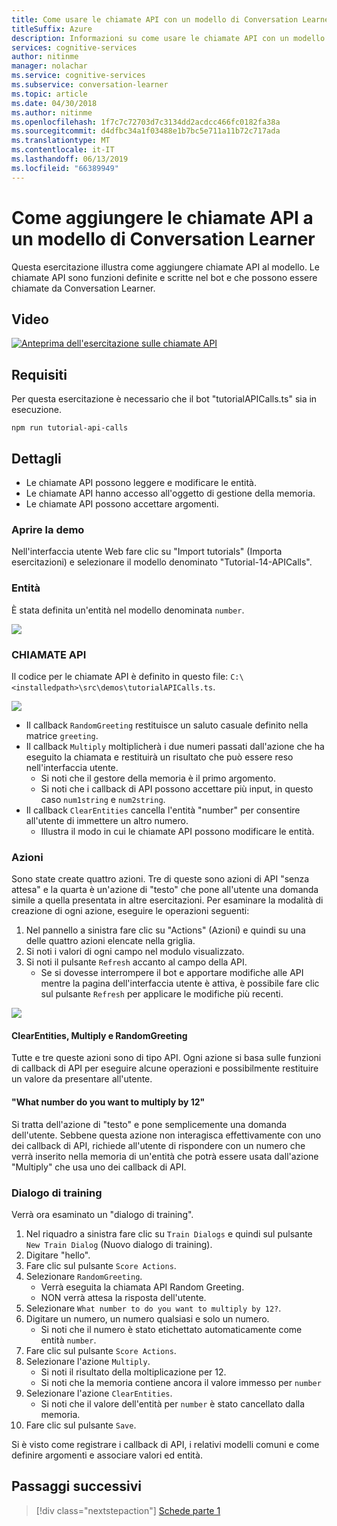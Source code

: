 ```yaml
---
title: Come usare le chiamate API con un modello di Conversation Learner - Servizi cognitivi Microsoft | Microsoft Docs
titleSuffix: Azure
description: Informazioni su come usare le chiamate API con un modello di Conversation Learner.
services: cognitive-services
author: nitinme
manager: nolachar
ms.service: cognitive-services
ms.subservice: conversation-learner
ms.topic: article
ms.date: 04/30/2018
ms.author: nitinme
ms.openlocfilehash: 1f7c7c72703d7c3134dd2acdcc466fc0182fa38a
ms.sourcegitcommit: d4dfbc34a1f03488e1b7bc5e711a11b72c717ada
ms.translationtype: MT
ms.contentlocale: it-IT
ms.lasthandoff: 06/13/2019
ms.locfileid: "66389949"
---
```

# <a name="how-to-add-api-calls-to-a-conversation-learner-model"></a>Come aggiungere le chiamate API a un modello di Conversation Learner

Questa esercitazione illustra come aggiungere chiamate API al modello. Le chiamate API sono funzioni definite e scritte nel bot e che possono essere chiamate da Conversation Learner.

## <a name="video"></a>Video

[![Anteprima dell'esercitazione sulle chiamate API](https://aka.ms/cl_Tutorial_v3_APICalls_Preview)](https://aka.ms/cl_Tutorial_v3_APICalls)

## <a name="requirements"></a>Requisiti
Per questa esercitazione è necessario che il bot "tutorialAPICalls.ts" sia in esecuzione.

    npm run tutorial-api-calls

## <a name="details"></a>Dettagli

- Le chiamate API possono leggere e modificare le entità.
- Le chiamate API hanno accesso all'oggetto di gestione della memoria.
- Le chiamate API possono accettare argomenti.

### <a name="open-the-demo"></a>Aprire la demo

Nell'interfaccia utente Web fare clic su "Import tutorials" (Importa esercitazioni) e selezionare il modello denominato "Tutorial-14-APICalls".

### <a name="entities"></a>Entità

È stata definita un'entità nel modello denominata `number`.

![](../media/tutorial12_entities.PNG)

### <a name="api-calls"></a>CHIAMATE API
Il codice per le chiamate API è definito in questo file: `C:\<installedpath>\src\demos\tutorialAPICalls.ts`.

![](../media/tutorial12_apicalls.PNG)

- Il callback `RandomGreeting` restituisce un saluto casuale definito nella matrice `greeting`.
- Il callback `Multiply` moltiplicherà i due numeri passati dall'azione che ha eseguito la chiamata e restituirà un risultato che può essere reso nell'interfaccia utente.
    - Si noti che il gestore della memoria è il primo argomento. 
    - Si noti che i callback di API possono accettare più input, in questo caso `num1string` e `num2string`.
- Il callback `ClearEntities` cancella l'entità "number" per consentire all'utente di immettere un altro numero. 
    - Illustra il modo in cui le chiamate API possono modificare le entità.

### <a name="actions"></a>Azioni
Sono state create quattro azioni. Tre di queste sono azioni di API "senza attesa" e la quarta è un'azione di "testo" che pone all'utente una domanda simile a quella presentata in altre esercitazioni. Per esaminare la modalità di creazione di ogni azione, eseguire le operazioni seguenti:
1. Nel pannello a sinistra fare clic su "Actions" (Azioni) e quindi su una delle quattro azioni elencate nella griglia.
2. Si noti i valori di ogni campo nel modulo visualizzato.
3. Si noti il pulsante `Refresh` accanto al campo della API.
    - Se si dovesse interrompere il bot e apportare modifiche alle API mentre la pagina dell'interfaccia utente è attiva, è possibile fare clic sul pulsante `Refresh` per applicare le modifiche più recenti.

![](../media/tutorial12_actions.PNG)

#### <a name="clearentities-multiply-and-randomgreeting"></a>ClearEntities, Multiply e RandomGreeting
Tutte e tre queste azioni sono di tipo API. Ogni azione si basa sulle funzioni di callback di API per eseguire alcune operazioni e possibilmente restituire un valore da presentare all'utente.

#### <a name="what-number-do-you-want-to-multiply-by-12"></a>"What number do you want to multiply by 12"
Si tratta dell'azione di "testo" e pone semplicemente una domanda dell'utente. Sebbene questa azione non interagisca effettivamente con uno dei callback di API, richiede all'utente di rispondere con un numero che verrà inserito nella memoria di un'entità che potrà essere usata dall'azione "Multiply" che usa uno dei callback di API.


### <a name="train-dialog"></a>Dialogo di training

Verrà ora esaminato un "dialogo di training".

1. Nel riquadro a sinistra fare clic su `Train Dialogs` e quindi sul pulsante `New Train Dialog` (Nuovo dialogo di training).
2. Digitare "hello".
3. Fare clic sul pulsante `Score Actions`.
4. Selezionare `RandomGreeting`. 
    - Verrà eseguita la chiamata API Random Greeting.
    - NON verrà attesa la risposta dell'utente.
5. Selezionare `What number to do you want to multiply by 12?`.
6. Digitare un numero, un numero qualsiasi e solo un numero.
    - Si noti che il numero è stato etichettato automaticamente come entità `number`.
7. Fare clic sul pulsante `Score Actions`.
8. Selezionare l'azione `Multiply`.
    - Si noti il risultato della moltiplicazione per 12.
    - Si noti che la memoria contiene ancora il valore immesso per `number`
9. Selezionare l'azione `ClearEntities`.
    - Si noti che il valore dell'entità per `number` è stato cancellato dalla memoria.
10. Fare clic sul pulsante `Save`.

Si è visto come registrare i callback di API, i relativi modelli comuni e come definire argomenti e associare valori ed entità.

## <a name="next-steps"></a>Passaggi successivi

> [!div class="nextstepaction"]
> [Schede parte 1](./15-cards.md)
